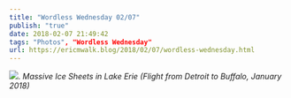 ```yaml
---
title: "Wordless Wednesday 02/07"
publish: "true"
date: 2018-02-07 21:49:42
tags: "Photos", "Wordless Wednesday"
url: https://ericmwalk.blog/2018/02/07/wordless-wednesday.html
---
```


![](https://ericmwalk.blog/uploads/2022/6d2de00d5f.jpg).
*Massive Ice Sheets in Lake Erie (Flight from Detroit to Buffalo, January 2018)*